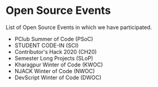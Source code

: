# Open Source Events

List of Open Source Events in which we have participated.

- PClub Summer of Code (PSoC)
- STUDENT CODE-IN (SCI)
- Contributor's Hack 2020 (CH20)
- Semester Long Projects (SLoP)
- Kharagpur Winter of Code (KWOC)
- NJACK Winter of Code (NWOC)
- DevScript Winter of Code (DWOC)
